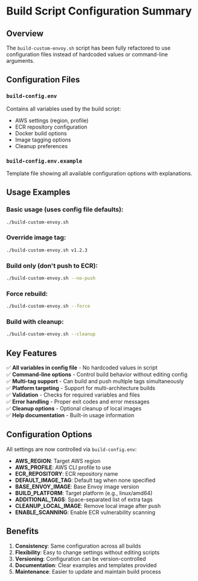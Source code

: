 # Build Script Configuration Summary

## Overview
The `build-custom-envoy.sh` script has been fully refactored to use configuration files instead of hardcoded values or command-line arguments.

## Configuration Files

### `build-config.env`
Contains all variables used by the build script:
- AWS settings (region, profile)
- ECR repository configuration
- Docker build options
- Image tagging options
- Cleanup preferences

### `build-config.env.example`
Template file showing all available configuration options with explanations.

## Usage Examples

### Basic usage (uses config file defaults):
```bash
./build-custom-envoy.sh
```

### Override image tag:
```bash
./build-custom-envoy.sh v1.2.3
```

### Build only (don't push to ECR):
```bash
./build-custom-envoy.sh --no-push
```

### Force rebuild:
```bash
./build-custom-envoy.sh --force
```

### Build with cleanup:
```bash
./build-custom-envoy.sh --cleanup
```

## Key Features

✅ **All variables in config file** - No hardcoded values in script  
✅ **Command-line options** - Control build behavior without editing config  
✅ **Multi-tag support** - Can build and push multiple tags simultaneously  
✅ **Platform targeting** - Support for multi-architecture builds  
✅ **Validation** - Checks for required variables and files  
✅ **Error handling** - Proper exit codes and error messages  
✅ **Cleanup options** - Optional cleanup of local images  
✅ **Help documentation** - Built-in usage information  

## Configuration Options

All settings are now controlled via `build-config.env`:

- **AWS_REGION**: Target AWS region
- **AWS_PROFILE**: AWS CLI profile to use
- **ECR_REPOSITORY**: ECR repository name
- **DEFAULT_IMAGE_TAG**: Default tag when none specified
- **BASE_ENVOY_IMAGE**: Base Envoy image version
- **BUILD_PLATFORM**: Target platform (e.g., linux/amd64)
- **ADDITIONAL_TAGS**: Space-separated list of extra tags
- **CLEANUP_LOCAL_IMAGE**: Remove local image after push
- **ENABLE_SCANNING**: Enable ECR vulnerability scanning

## Benefits

1. **Consistency**: Same configuration across all builds
2. **Flexibility**: Easy to change settings without editing scripts
3. **Versioning**: Configuration can be version-controlled
4. **Documentation**: Clear examples and templates provided
5. **Maintenance**: Easier to update and maintain build process

